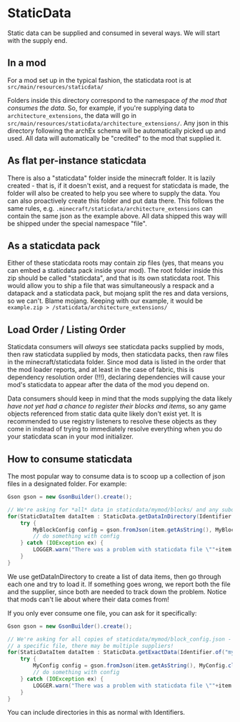 # StaticData

Static data can be supplied and consumed in several ways. We will start with the supply end.

## In a mod

For a mod set up in the typical fashion, the staticdata root is at `src/main/resources/staticdata/`

Folders inside this directory correspond to the namespace *of the mod that consumes the data*. So, for example, if you're supplying data to `architecture_extensions`, the data will go in `src/main/resources/staticdata/architecture_extensions/`. Any json in this directory following the archEx schema will be automatically picked up and used. All data will automatically be "credited" to the mod that supplied it.


## As flat per-instance staticdata

There is also a "staticdata" folder inside the minecraft folder. It is lazily created - that is, if it doesn't exist, and a request for staticdata is made, the folder will also be created to help you see where to supply the data. You can also proactively create this folder and put data there. This follows the same rules, e.g. `.minecraft/staticdata/architecture_extensions` can contain the same json as the example above. All data shipped this way will be shipped under the special namespace "file".


## As a staticdata pack

Either of these staticdata roots may contain zip files (yes, that means you can embed a staticdata pack inside your mod). The root folder inside this zip should be called "staticdata", and that is its own staticdata root. This would allow you to ship a file that was simultaneously a respack and a datapack and a staticdata pack, but mojang split the res and data versions, so we can't. Blame mojang. Keeping with our example, it would be `example.zip > /staticdata/architecture_extensions/`


## Load Order / Listing Order

Staticdata consumers will *always* see staticdata packs supplied by mods, then raw staticdata supplied by mods, then staticdata packs, then raw files in the minecraft/staticdata folder. Since mod data is listed in the order that the mod loader reports, and at least in the case of fabric, this is dependency resolution order (!!!), declaring dependencies will cause your mod's staticdata to appear after the data of the mod you depend on.


Data consumers should keep in mind that the mods supplying the data likely *have not yet had a chance to register their blocks and items*, so any game objects referenced from static data quite likely don't exist yet. It is recommended to use registry listeners to resolve these objects as they come in instead of trying to immediately resolve everything when you do your staticdata scan in your mod initializer.


## How to consume staticdata

The most popular way to consume data is to scoop up a collection of json files in a designated folder. For example:

```java
Gson gson = new GsonBuilder().create();

// We're asking for *all* data in staticdata/mymod/blocks/ and any subdirectories
for(StaticDataItem dataItem : StaticData.getDataInDirectory(Identifier.of("mymod", "blocks"), true)) {
    try {
        MyBlockConfig config = gson.fromJson(item.getAsString(), MyBlockConfig.class);
        // do something with config
    } catch (IOException ex) {
        LOGGER.warn("There was a problem with staticdata file \""+item.getResourceId()+"\" supplied by "+item.getModId());
    }
}
```

We use getDataInDirectory to create a list of data items, then go through each one and try to load it. If something goes wrong, we report both the file and the supplier, since both are needed to track down the problem. Notice that mods can't lie about where their data comes from!


If you only ever consume one file, you can ask for it specifically:

```java
Gson gson = new GsonBuilder().create();

// We're asking for all copies of staticdata/mymod/block_config.json - note that even though we're asking for
// a specific file, there may be multiple suppliers!
for(StaticDataItem dataItem : StaticData.getExactData(Identifier.of("mymod", "config.json"), true)) {
    try {
        MyConfig config = gson.fromJson(item.getAsString(), MyConfig.class);
        // do something with config
    } catch (IOException ex) {
        LOGGER.warn("There was a problem with staticdata file \""+item.getResourceId()+"\" supplied by "+item.getModId());
    }
}
```

You can include directories in this as normal with Identifiers.
